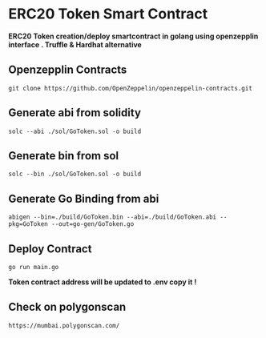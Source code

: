 # ERC20 Token Smart Contract
**ERC20 Token creation/deploy smartcontract in golang using openzepplin interface . Truffle & Hardhat alternative**

## Openzepplin Contracts
`git clone https://github.com/OpenZeppelin/openzeppelin-contracts.git
`


## Generate abi from solidity 

`solc --abi ./sol/GoToken.sol -o build 
`



## Generate bin from sol
 `solc --bin ./sol/GoToken.sol -o build
 `

## Generate Go Binding from abi 
`
abigen --bin=./build/GoToken.bin --abi=./build/GoToken.abi --pkg=GoToken --out=go-gen/GoToken.go
`

## Deploy Contract 

`
	go run main.go 
`

**Token contract address will be updated to .env copy it !**

## Check on polygonscan
`https://mumbai.polygonscan.com/
`